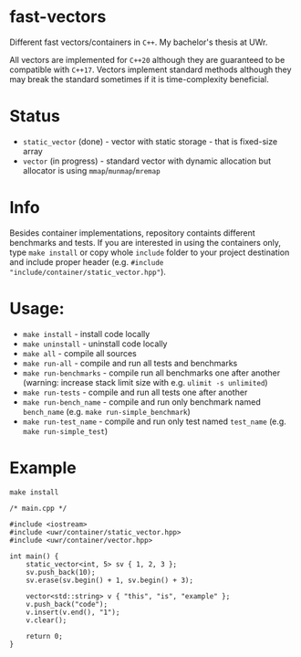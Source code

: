 # fast-vectors
Different fast vectors/containers in `C++`. My bachelor's thesis at UWr.

All vectors are implemented for `C++20` although they are guaranteed to be compatible with `C++17`. Vectors implement standard methods although they may break the standard sometimes if it is time-complexity beneficial.

# Status
- `static_vector` (done) - vector with static storage - that is fixed-size array 
- `vector` (in progress) - standard vector with dynamic allocation but allocator is using `mmap`/`munmap`/`mremap` 
<!-- - `small_vector` (future) - combination of `static_vector` and `vector`, at first uses static array, but can expand further -->
<!-- - `deque` (future) - double-ended vector, adding to front and back possible -->

# Info
Besides container implementations, repository containts different benchmarks and tests. If you are interested in using the containers only, type `make install` or copy whole `include` folder to your project destination and include proper header (e.g. `#include "include/container/static_vector.hpp"`).

# Usage:
- `make install` - install code locally
- `make uninstall` - uninstall code locally
- `make all` - compile all sources
- `make run-all` - compile and run all tests and benchmarks
- `make run-benchmarks` - compile run all benchmarks one after another (warning: increase stack limit size with e.g. `ulimit -s unlimited`)
- `make run-tests` - compile and run all tests one after another
- `make run-bench_name` - compile and run only benchmark named `bench_name` (e.g. `make run-simple_benchmark`)
- `make run-test_name` - compile and run only test named `test_name` (e.g. `make run-simple_test`)

# Example
`make install`
```cpp=
/* main.cpp */

#include <iostream>
#include <uwr/container/static_vector.hpp>
#include <uwr/container/vector.hpp>

int main() {
    static_vector<int, 5> sv { 1, 2, 3 };
    sv.push_back(10);
    sv.erase(sv.begin() + 1, sv.begin() + 3);

    vector<std::string> v { "this", "is", "example" };
    v.push_back("code");
    v.insert(v.end(), "1");
    v.clear();

    return 0;
}
```

